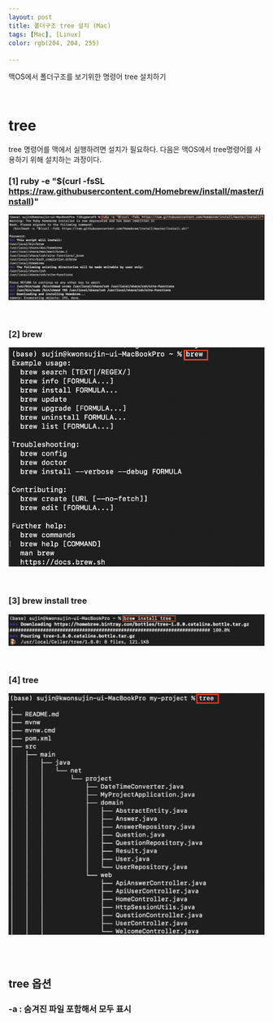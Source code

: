```yaml
---
layout: post
title: 폴더구조 tree 설치 (Mac)
tags: [Mac], [Linux]
color: rgb(204, 204, 255)

---
```


맥OS에서 폴더구조를 보기위한 명령어 tree 설치하기 

<br>

#  tree 

tree 명령어를 맥에서 실행하려면 설치가 필요하다. 다음은 맥OS에서 tree명령어를 사용하기 위해 설치하는 과정이다. 

### [1] ruby -e "$(curl -fsSL https://raw.githubusercontent.com/Homebrew/install/master/install)" 

![ruby](/assets/img/tip/ruby.png)

<br>

### [2] brew 

![brew](/assets/img/tip/brew.png)

<br>

### [3] brew install tree 

![brewtree](/assets/img/tip/brewtree.png)

<br>

### [4] tree 

![tree](/assets/img/tip/tree.png)

<br>

<br>

## tree 옵션 

### -a : 숨겨진 파일 포함해서 모두 표시 









